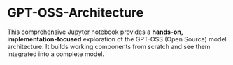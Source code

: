 # GPT-OSS-Architecture
This comprehensive Jupyter notebook provides a **hands-on, implementation-focused** exploration of the GPT-OSS (Open Source) model architecture. It builds working components from scratch and see them integrated into a complete model.
